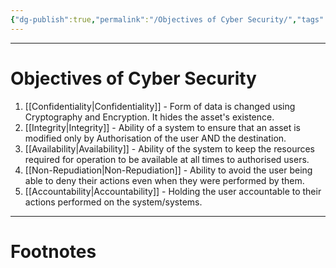 ```yaml
---
{"dg-publish":true,"permalink":"/Objectives of Cyber Security/","tags":["CompSci","CyberSec"]}
---
```



---
# Objectives of Cyber Security
1. [[Confidentiality\|Confidentiality]] - Form of data is changed using Cryptography and Encryption. It hides the asset's existence.
2. [[Integrity\|Integrity]] - Ability of a system to ensure that an asset is modified only by Authorisation of the user AND the destination.
3. [[Availability\|Availability]] - Ability of the system to keep the resources required for operation to be available at all times to authorised users.
4. [[Non-Repudiation\|Non-Repudiation]] - Ability to avoid the user being able to deny their actions even when they were performed by them.
5. [[Accountability\|Accountability]] - Holding the user accountable to their actions performed on the system/systems.


---
# Footnotes